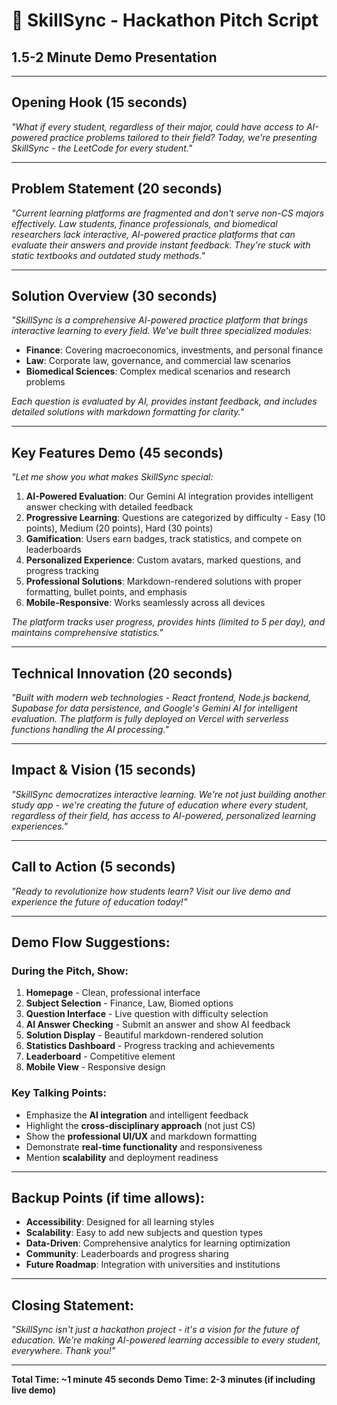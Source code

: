 # 🚀 SkillSync - Hackathon Pitch Script
## 1.5-2 Minute Demo Presentation

---

## **Opening Hook (15 seconds)**
*"What if every student, regardless of their major, could have access to AI-powered practice problems tailored to their field? Today, we're presenting SkillSync - the LeetCode for every student."*

---

## **Problem Statement (20 seconds)**
*"Current learning platforms are fragmented and don't serve non-CS majors effectively. Law students, finance professionals, and biomedical researchers lack interactive, AI-powered practice platforms that can evaluate their answers and provide instant feedback. They're stuck with static textbooks and outdated study methods."*

---

## **Solution Overview (30 seconds)**
*"SkillSync is a comprehensive AI-powered practice platform that brings interactive learning to every field. We've built three specialized modules:*

- **Finance**: Covering macroeconomics, investments, and personal finance
- **Law**: Corporate law, governance, and commercial law scenarios  
- **Biomedical Sciences**: Complex medical scenarios and research problems

*Each question is evaluated by AI, provides instant feedback, and includes detailed solutions with markdown formatting for clarity."*

---

## **Key Features Demo (45 seconds)**
*"Let me show you what makes SkillSync special:*

1. **AI-Powered Evaluation**: Our Gemini AI integration provides intelligent answer checking with detailed feedback
2. **Progressive Learning**: Questions are categorized by difficulty - Easy (10 points), Medium (20 points), Hard (30 points)
3. **Gamification**: Users earn badges, track statistics, and compete on leaderboards
4. **Personalized Experience**: Custom avatars, marked questions, and progress tracking
5. **Professional Solutions**: Markdown-rendered solutions with proper formatting, bullet points, and emphasis
6. **Mobile-Responsive**: Works seamlessly across all devices

*The platform tracks user progress, provides hints (limited to 5 per day), and maintains comprehensive statistics."*

---

## **Technical Innovation (20 seconds)**
*"Built with modern web technologies - React frontend, Node.js backend, Supabase for data persistence, and Google's Gemini AI for intelligent evaluation. The platform is fully deployed on Vercel with serverless functions handling the AI processing."*

---

## **Impact & Vision (15 seconds)**
*"SkillSync democratizes interactive learning. We're not just building another study app - we're creating the future of education where every student, regardless of their field, has access to AI-powered, personalized learning experiences."*

---

## **Call to Action (5 seconds)**
*"Ready to revolutionize how students learn? Visit our live demo and experience the future of education today!"*

---

## **Demo Flow Suggestions:**

### **During the Pitch, Show:**
1. **Homepage** - Clean, professional interface
2. **Subject Selection** - Finance, Law, Biomed options
3. **Question Interface** - Live question with difficulty selection
4. **AI Answer Checking** - Submit an answer and show AI feedback
5. **Solution Display** - Beautiful markdown-rendered solution
6. **Statistics Dashboard** - Progress tracking and achievements
7. **Leaderboard** - Competitive element
8. **Mobile View** - Responsive design

### **Key Talking Points:**
- Emphasize the **AI integration** and intelligent feedback
- Highlight the **cross-disciplinary approach** (not just CS)
- Show the **professional UI/UX** and markdown formatting
- Demonstrate **real-time functionality** and responsiveness
- Mention **scalability** and deployment readiness

---

## **Backup Points (if time allows):**
- **Accessibility**: Designed for all learning styles
- **Scalability**: Easy to add new subjects and question types
- **Data-Driven**: Comprehensive analytics for learning optimization
- **Community**: Leaderboards and progress sharing
- **Future Roadmap**: Integration with universities and institutions

---

## **Closing Statement:**
*"SkillSync isn't just a hackathon project - it's a vision for the future of education. We're making AI-powered learning accessible to every student, everywhere. Thank you!"*

---

**Total Time: ~1 minute 45 seconds**
**Demo Time: 2-3 minutes (if including live demo)**

